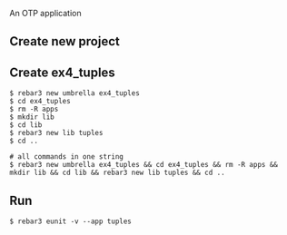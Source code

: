 An OTP application

Create new project
----	
Create ex4_tuples
----	
	$ rebar3 new umbrella ex4_tuples
	$ cd ex4_tuples
	$ rm -R apps
	$ mkdir lib
	$ cd lib
	$ rebar3 new lib tuples
	$ cd ..
	
	# all commands in one string
	$ rebar3 new umbrella ex4_tuples && cd ex4_tuples && rm -R apps && mkdir lib && cd lib && rebar3 new lib tuples && cd ..

Run
-----
	$ rebar3 eunit -v --app tuples